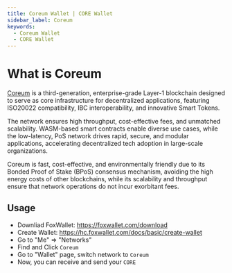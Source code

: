 ```yaml
---
title: Coreum Wallet | CORE Wallet
sidebar_label: Coreum
keywords:
  - Coreum Wallet
  - CORE Wallet
---
```


# What is Coreum
[Coreum](https://www.coreum.com/) is a third-generation, enterprise-grade Layer-1 blockchain designed to serve as core infrastructure for decentralized applications, featuring ISO20022 compatibility, IBC interoperability, and innovative Smart Tokens.   

The network ensures high throughput, cost-effective fees, and unmatched scalability. WASM-based smart contracts enable diverse use cases, while the low-latency, PoS network drives rapid, secure, and modular applications, accelerating decentralized tech adoption in large-scale organizations.   

Coreum is fast, cost-effective, and environmentally friendly due to its Bonded Proof of Stake (BPoS) consensus mechanism, avoiding the high energy costs of other blockchains, while its scalability and throughput ensure that network operations do not incur exorbitant fees.

## Usage
* Downliad FoxWallet: https://foxwallet.com/download
* Create Wallet: https://hc.foxwallet.com/docs/basic/create-wallet
* Go to "Me" => "Networks"
* Find and Click `Coreum` 
* Go to "Wallet" page, switch network to `Coreum`
* Now, you can receive and send your `CORE`